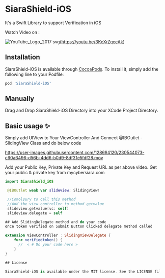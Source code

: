 # SiaraShield-iOS

It's a Swift Library to support Verification in iOS

Watch Video on : 

![YouTube_Logo_2017 svg](https://user-images.githubusercontent.com/128694120/230543938-4426a4ca-1e45-400b-ac25-aa6b49e0bdcc.png)(https://youtu.be/3KeXrZqccAk)

## Installation

SiaraShield-iOS is available through [CocoaPods](https://cocoapods.org). To install
it, simply add the following line to your Podfile:

```ruby
pod 'SiaraShield-iOS'
```
## Manually
Drag and Drop SiaraShield-iOS Directory into your XCode Project Directory.

## Basic usage ✨

  Simply add UIView to Your ViewController And Connect @IBOutlet - SlidingView Class and do below code


https://user-images.githubusercontent.com/128694120/230544073-c60a6496-d56b-4dd6-b0d9-8df31e5fdf28.mov

Add your Public Key, Private Key and Request URL as per above video.
Get your public & private key from mycybersiara.com



```swift
import SiaraShield_iOS

 @IBOutlet weak var slideview: SlidingView!

 //Comolsury to call this method
 //Add the view controller to method getvalue
 slideview.getvalue(vc: self)
 slideview.delegate = self

## Add SlidingDelegate method and do your code 
once token verified on Submit Button Clicked delegate method called

extension ViewController : SlidingViewDelegate {
    func verifiedtoken() {
      //  < # Do your code here >
    }
}

## License

SiaraShield-iOS is available under the MIT license. See the LICENSE file for more info.
